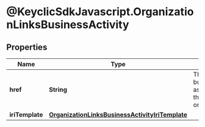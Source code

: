 # @KeyclicSdkJavascript.OrganizationLinksBusinessActivity

## Properties
Name | Type | Description | Notes
------------ | ------------- | ------------- | -------------
**href** | **String** | The URI of the businessActivity associated to the given organization. | [optional] 
**iriTemplate** | [**OrganizationLinksBusinessActivityIriTemplate**](OrganizationLinksBusinessActivityIriTemplate.md) |  | [optional] 



